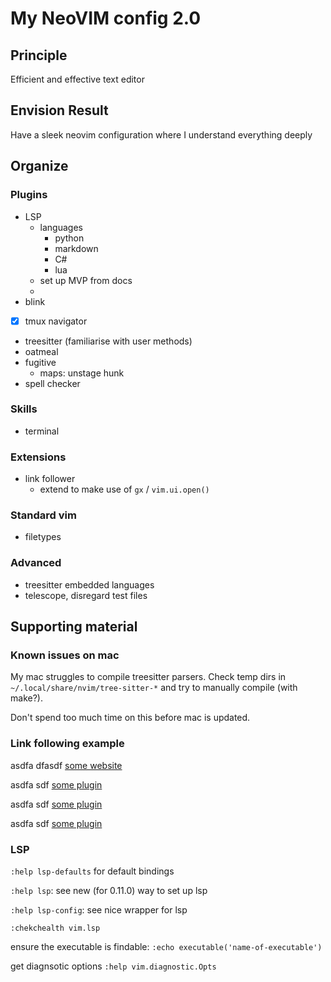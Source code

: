 # My NeoVIM config 2.0

## Principle

Efficient and effective text editor

## Envision Result

Have a sleek neovim configuration where I understand everything deeply

## Organize

### Plugins

- LSP
    - languages
        - python
        - markdown
        - C#
        - lua
    - set up MVP from docs
    - 
- blink
- [x] tmux navigator
- treesitter (familiarise with user methods)
- oatmeal
- fugitive
    - maps: unstage hunk
- spell checker

### Skills

- terminal

### Extensions

- link follower
    - extend to make use of `gx` / `vim.ui.open()`

### Standard vim

- filetypes

### Advanced

- treesitter embedded languages
- telescope, disregard test files

## Supporting material

### Known issues on mac

My mac struggles to compile treesitter parsers.
Check temp dirs in `~/.local/share/nvim/tree-sitter-*` and try to manually compile (with make?).

Don't spend too much time on this before mac is updated.

### Link following example

asdfa dfasdf [some website](google.com)

asdfa sdf [some plugin](./lua/config/plugins/init.lua#L100)

asdfa sdf [some plugin](lua/config/plugins/init.lua#L100)

asdfa sdf [some plugin](lua/config/plugins/init.lua)

### LSP

`:help lsp-defaults` for default bindings

`:help lsp`: see new (for 0.11.0) way to set up lsp

`:help lsp-config`: see nice wrapper for lsp

`:chekchealth vim.lsp`

ensure the executable is findable:
`:echo executable('name-of-executable')`

get diagnsotic options
`:help vim.diagnostic.Opts`
